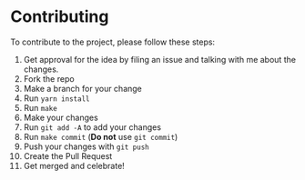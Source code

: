 # Contributing

To contribute to the project, please follow these steps:

1. Get approval for the idea by filing an issue and talking with me about the changes.
2. Fork the repo
3. Make a branch for your change
4. Run `yarn install`
5. Run `make`
6. Make your changes
7. Run `git add -A` to add your changes
8. Run `make commit` (**Do not** use `git commit`)
9. Push your changes with `git push`
10. Create the Pull Request
11. Get merged and celebrate!
